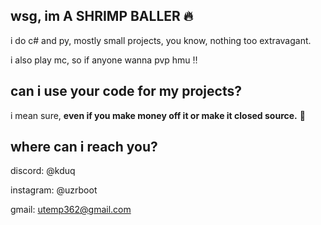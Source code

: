 ## wsg, im A SHRIMP BALLER :fire:
i do c# and py, mostly small projects, you know, nothing too extravagant.

i also play mc, so if anyone wanna pvp hmu ‼️
## can i use your code for my projects?
i mean sure, **even if you make money off it or make it closed source.** :shrug:

## where can i reach you?
discord: @kduq

instagram: @uzrboot

gmail: utemp362@gmail.com

